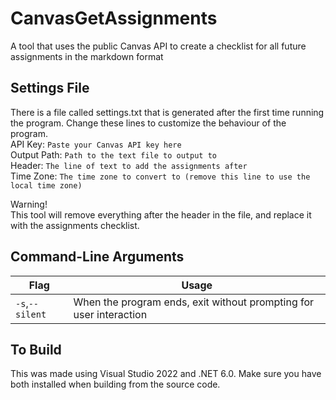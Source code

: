 # CanvasGetAssignments
A tool that uses the public Canvas API to create a checklist for all future assignments in the markdown format

## Settings File

There is a file called settings.txt that is generated after the first time running the program. Change these lines to customize the behaviour of the program.  
API Key: `Paste your Canvas API key here`  
Output Path: `Path to the text file to output to`  
Header: `The line of text to add the assignments after`  
Time Zone: `The time zone to convert to (remove this line to use the local time zone)`

Warning!  
This tool will remove everything after the header in the file, and replace it with the assignments checklist.

## Command-Line Arguments

| Flag | Usage |
| ---- | ----- |
| `-s`,`--silent` | When the program ends, exit without prompting for user interaction |


## To Build

This was made using Visual Studio 2022 and .NET 6.0. 
Make sure you have both installed when building from the source code.
